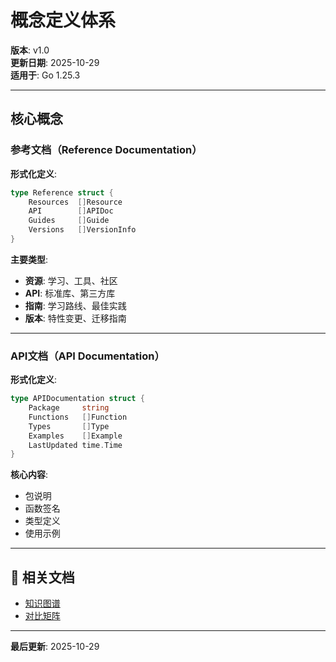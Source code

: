 ﻿# 概念定义体系

**版本**: v1.0  
**更新日期**: 2025-10-29  
**适用于**: Go 1.25.3

---

## 核心概念

### 参考文档（Reference Documentation）

**形式化定义**:

```go
type Reference struct {
    Resources  []Resource
    API        []APIDoc
    Guides     []Guide
    Versions   []VersionInfo
}
```

**主要类型**:

- **资源**: 学习、工具、社区
- **API**: 标准库、第三方库
- **指南**: 学习路线、最佳实践
- **版本**: 特性变更、迁移指南

---

### API文档（API Documentation）

**形式化定义**:

```go
type APIDocumentation struct {
    Package     string
    Functions   []Function
    Types       []Type
    Examples    []Example
    LastUpdated time.Time
}
```

**核心内容**:

- 包说明
- 函数签名
- 类型定义
- 使用示例

---

## 🔗 相关文档

- [知识图谱](./00-知识图谱.md)
- [对比矩阵](./00-对比矩阵.md)

---

**最后更新**: 2025-10-29
